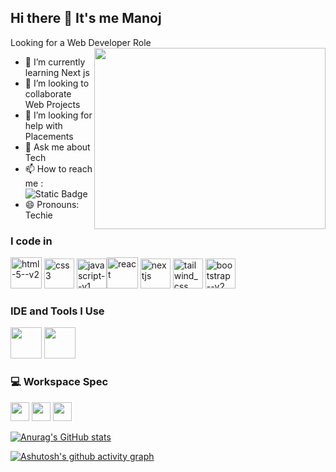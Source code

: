 ## Hi there 👋 It's me Manoj

Looking for a Web Developer Role
<img align="right" width="370" height="290" src="https://i.pinimg.com/originals/47/f0/34/47f0342cec72b800463bf003eac1257e.gif">                                        
- 🌱 I’m currently learning Next js
- 👯 I’m looking to collaborate Web Projects
- 🤔 I’m looking for help with Placements 
- 💬 Ask me about Tech
- 📫 How to reach me :
<br /> ![Static Badge](https://img.shields.io/badge/https%3A%2F%2Fwww.linkedin.com%2Fin%2Fmanoj-g-810577241%2F)
- 😄 Pronouns: Techie

### I code in
<img width="50" height="50" src="https://img.icons8.com/ios-filled/50/html-5--v2.png" alt="html-5--v2"/> <img width="48" height="48" src="https://img.icons8.com/color/48/css3.png" alt="css3"/> <img width="48" height="48" src="https://img.icons8.com/color/48/javascript--v1.png" alt="javascript--v1"/><img width="50" height="50" src="https://img.icons8.com/bubbles/50/react.png" alt="react"/>
<img width="48" height="48" src="https://img.icons8.com/color/48/nextjs.png" alt="nextjs"/>
<img width="48" height="48" src="https://img.icons8.com/color/48/tailwind_css.png" alt="tailwind_css"/>
<img width="48" height="48" src="https://img.icons8.com/color/48/bootstrap--v2.png" alt="bootstrap--v2"/>

### IDE and Tools I Use
<img height="50" width="50" src="https://img.icons8.com/color/48/000000/visual-studio-code-2019.png"/> <img height="50" width="50" src="https://img.icons8.com/color/50/000000/git.png"/>

### 💻 Workspace Spec
<img height="30" src="https://img.shields.io/badge/Macbook-Pro_M1-ED1C24?style=for-the-badge&logo=apple&logoColor=white"/> <img height="30" src="https://img.shields.io/badge/NVIDIA-GTX1650-76B900?style=for-the-badge&logo=nvidia&logoColor=white"/>  <img height="30" src="https://img.shields.io/badge/AMD-Ryzen_5_4600H-ED1C24?style=for-the-badge&logo=amd&logoColor=white"/> 

[![Anurag's GitHub stats](https://github-readme-stats.vercel.app/api?username=Manojg5757)](https://github.com/anuraghazra/github-readme-stats)

[![Ashutosh's github activity graph](https://github-readme-activity-graph.vercel.app/graph?username=Manojg5757&bg_color=ffcfe9&color=9e4c98&line=9e4c98&point=9f3232&area=true&hide_border=true)](https://github.com/ashutosh00710/github-readme-activity-graph)
